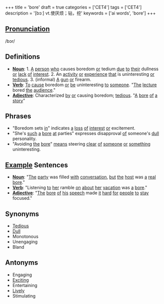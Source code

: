 +++
title = 'bore'
draft = true
categories = ['CET4']
tags = ['CET4']
description = '[bɔː] vt.使厌烦；钻，挖'
keywords = ['ai words', 'bore']
+++

## [Pronunciation](/en/post/pronunciation/)
/bɔr/

## Definitions
- **[Noun](/en/post/noun/)**: 1. [A](/en/post/a/) [person](/en/post/person/) [who](/en/post/who/) causes boredom [or](/en/post/or/) tedium [due](/en/post/due/) [to](/en/post/to/) [their](/en/post/their/) dullness [or](/en/post/or/) [lack](/en/post/lack/) [of](/en/post/of/) [interest](/en/post/interest/). 2. An [activity](/en/post/activity/) [or](/en/post/or/) [experience](/en/post/experience/) [that](/en/post/that/) is uninteresting [or](/en/post/or/) [tedious](/en/post/tedious/). 3. (informal) [A](/en/post/a/) [gun](/en/post/gun/) [or](/en/post/or/) firearm.
- **[Verb](/en/post/verb/)**: [To](/en/post/to/) [cause](/en/post/cause/) boredom [or](/en/post/or/) [be](/en/post/be/) uninteresting [to](/en/post/to/) [someone](/en/post/someone/). "[The](/en/post/the/) [lecture](/en/post/lecture/) bored [the](/en/post/the/) [audience](/en/post/audience/)."
- **[Adjective](/en/post/adjective/)**: Characterized [by](/en/post/by/) [or](/en/post/or/) causing boredom; [tedious](/en/post/tedious/). "[A](/en/post/a/) [bore](/en/post/bore/) [of](/en/post/of/) [a](/en/post/a/) [story](/en/post/story/)"

## Phrases
- "Boredom sets [in](/en/post/in/)" indicates [a](/en/post/a/) [loss](/en/post/loss/) [of](/en/post/of/) [interest](/en/post/interest/) [or](/en/post/or/) excitement.
- "She's [such](/en/post/such/) [a](/en/post/a/) [bore](/en/post/bore/) [at](/en/post/at/) parties" expresses disapproval [of](/en/post/of/) someone's [dull](/en/post/dull/) personality.
- "Avoiding [the](/en/post/the/) [bore](/en/post/bore/)" [means](/en/post/means/) steering [clear](/en/post/clear/) [of](/en/post/of/) [someone](/en/post/someone/) [or](/en/post/or/) [something](/en/post/something/) uninteresting.

## [Example](/en/post/example/) Sentences
- **[Noun](/en/post/noun/)**: "[The](/en/post/the/) [party](/en/post/party/) was filled [with](/en/post/with/) [conversation](/en/post/conversation/), [but](/en/post/but/) [the](/en/post/the/) [host](/en/post/host/) was [a](/en/post/a/) [real](/en/post/real/) [bore](/en/post/bore/)."
- **[Verb](/en/post/verb/)**: "Listening [to](/en/post/to/) [her](/en/post/her/) ramble [on](/en/post/on/) [about](/en/post/about/) [her](/en/post/her/) [vacation](/en/post/vacation/) was [a](/en/post/a/) [bore](/en/post/bore/)."
- **[Adjective](/en/post/adjective/)**: "[The](/en/post/the/) [bore](/en/post/bore/) [of](/en/post/of/) [his](/en/post/his/) [speech](/en/post/speech/) made [it](/en/post/it/) [hard](/en/post/hard/) [for](/en/post/for/) [people](/en/post/people/) [to](/en/post/to/) [stay](/en/post/stay/) focused."

## Synonyms
- [Tedious](/en/post/tedious/)
- [Dull](/en/post/dull/)
- Monotonous
- Unengaging
- Bland

## Antonyms
- Engaging
- [Exciting](/en/post/exciting/)
- Entertaining
- [Lively](/en/post/lively/)
- Stimulating
